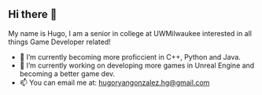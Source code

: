## Hi there 👋

My name is Hugo, I am a senior in college at UWMilwaukee interested in all things Game Developer related!

- 🌱 I’m currently becoming more proficcient in C++, Python and Java.
- 🔭 I’m currently working on developing more games in Unreal Engine and becoming a better game dev.
- 📫 You can email me at: hugoryangonzalez.hg@gmail.com

<!--
**hugogonzalezz/hugogonzalezz** is a ✨ _special_ ✨ repository because its `README.md` (this file) appears on your GitHub profile.

Here are some ideas to get you started:

- 🔭 I’m currently working on ...
- 🌱 I’m currently learning ...
- 👯 I’m looking to collaborate on ...
- 🤔 I’m looking for help with ...
- 💬 Ask me about ...
- 📫 How to reach me: ...
- 😄 Pronouns: ...
- ⚡ Fun fact: ...
-->
